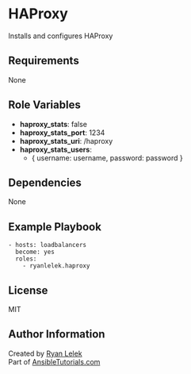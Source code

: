 HAProxy
=======

Installs and configures HAProxy

Requirements
------------

None

Role Variables
--------------

- **haproxy_stats**:          false
- **haproxy_stats_port**:     1234
- **haproxy_stats_uri**:      /haproxy
- **haproxy_stats_users**:
    - { username: username, password: password }

Dependencies
------------

None

Example Playbook
----------------

    - hosts: loadbalancers
      become: yes
      roles:
        - ryanlelek.haproxy

License
-------

MIT

Author Information
------------------

Created by [Ryan Lelek](https://www.ryanlelek.com)  
Part of [AnsibleTutorials.com](http://www.ansibletutorials.com)
